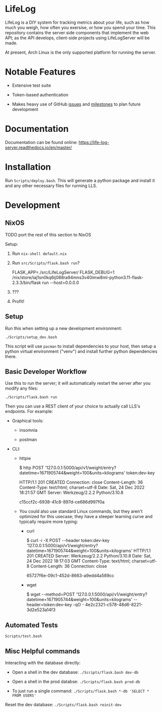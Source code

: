 # LifeLog

LifeLog is a DIY system for tracking metrics about your life, such as how much
you weigh, how often you exersise, or how you spend your time. This repository
contains the server side components that implement the web API; as the API
develops, client-side projects using LifeLogServer will be made.

At present, Arch Linux is the only supported platform for running the server.

# Notable Features

* Extensive test suite

* Token-based authentication

* Makes heavy use of GitHub
  [issues](https://github.com/Ivan-Johnson/LifeLogServer/issues) and
  [milestones](https://github.com/Ivan-Johnson/LifeLogServer/milestones) to plan
  future development

# Documentation

Documentation can be found online:
https://life-log-server.readthedocs.io/en/master/

# Installation

Run `Scripts/deploy.bash`. This will generate a python package and install it
and any other necessary files for running LLS.

# Development

## NixOS

TODO port the rest of this section to NixOS

Setup:

1. Run `nix-shell default.nix`

2. Run `src/Scripts/flask.bash run`?

    FLASK_APP=./src/LifeLogServer/  FLASK_DEBUG=1 /nix/store/iaj1sn0kq6ij088ra94mns3v40imw8ml-python3.11-flask-2.3.3/bin/flask run --host=0.0.0.0

2. ???

3. Profit!

## Setup

Run this when setting up a new development environment:

    ./Scripts/setup_dev.bash

This script will use `pacman` to install dependencies to your host, then setup a
python virtual environment ("venv") and install further python dependencies
there.

## Basic Developer Workflow

Use this to run the server; it will automatically restart the server after you modify any files:

    ./Scripts/flask.bash run

Then you can use a REST client of your choice to actually call LLS's endpoints. For example:

* Graphical tools:

    * insomnia

    * postman

* CLI:

    * httpie

        $ http POST '127.0.0.1:5000/api/v1/weight/entry?datetime=1671905744&weight=100&units=kilograms' token:dev-key

        HTTP/1.1 201 CREATED
        Connection: close
        Content-Length: 36
        Content-Type: text/html; charset=utf-8
        Date: Sat, 24 Dec 2022 18:21:57 GMT
        Server: Werkzeug/2.2.2 Python/3.10.8

        c15ccf2c-6938-41c8-897d-ce686d997f0a

    * You could also use standard Linux commands, but they aren't optimized for
      this usecase; they have a steeper learning curve and typically require
      more typing:

        * curl

            $ curl -i -X POST --header token:dev-key '127.0.0.1:5000/api/v1/weight/entry?datetime=1671905744&weight=100&units=kilograms'
            HTTP/1.1 201 CREATED
            Server: Werkzeug/2.2.2 Python/3.10.8
            Date: Sat, 24 Dec 2022 18:17:03 GMT
            Content-Type: text/html; charset=utf-8
            Content-Length: 36
            Connection: close

            65727f6e-09c1-452d-8663-a9edd4a589cc


        * wget

            $ wget --method=POST '127.0.0.1:5000/api/v1/weight/entry?datetime=1671905744&weight=100&units=kilograms' --header=token:dev-key -qO -
            4e2c2321-c578-48d6-8221-3d2e523a14f3

## Automated Tests

    Scripts/test.bash

## Misc Helpful commands

Interacting with the database directly:

* Open a shell in the dev database: `./Scripts/flask.bash dev-db`

* Open a shell in the prod databse: `./Scripts/flask.bash prod-db`

* To just run a single command: `./Scripts/flask.bash *-db 'SELECT * FROM USERS'`

Reset the dev database: `./Scripts/flask.bash reinit-dev`
